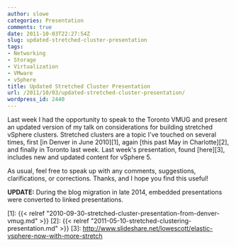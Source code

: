 ```yaml
---
author: slowe
categories: Presentation
comments: true
date: 2011-10-03T22:27:54Z
slug: updated-stretched-cluster-presentation
tags:
- Networking
- Storage
- Virtualization
- VMware
- vSphere
title: Updated Stretched Cluster Presentation
url: /2011/10/03/updated-stretched-cluster-presentation/
wordpress_id: 2440
---
```


Last week I had the opportunity to speak to the Toronto VMUG and present an updated version of my talk on considerations for building stretched vSphere clusters. Stretched clusters are a topic I've touched on several times, first [in Denver in June 2010][1], again [this past May in Charlotte][2], and finally in Toronto last week. Last week's presentation, found [here][3], includes new and updated content for vSphere 5.

As usual, feel free to speak up with any comments, suggestions, clarifications, or corrections. Thanks, and I hope you find this useful!

**UPDATE:** During the blog migration in late 2014, embedded presentations were converted to linked presentations.

[1]: {{< relref "2010-09-30-stretched-cluster-presentation-from-denver-vmug.md" >}}
[2]: {{< relref "2011-05-10-stretched-clustering-presentation.md" >}}
[3]: http://www.slideshare.net/lowescott/elastic-vsphere-now-with-more-stretch
